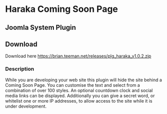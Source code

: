 # Haraka Coming Soon Page
## Joomla System Plugin

## Download
Download here https://brian.teeman.net/releases/plg_haraka_v1.0.2.zip
### Description
While you are developing your web site this plugin will hide the site behind a Coming Soon Page. You can customise the text and select from a combination of over 100 styles. An optional countdown clock and social media links can be displayed. Additionally you can give a secret word, or whitelist one or more IP addresses, to allow access to the site while it is under development.
